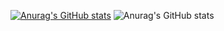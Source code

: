[![Anurag's GitHub stats](https://github-readme-stats.vercel.app/api?username=nestor-remo)](https://github.com/anuraghazra/github-readme-stats)
![Anurag's GitHub stats](https://github-readme-stats.vercel.app/api?username=nestor-remo&show_icons=true&theme=radical)
